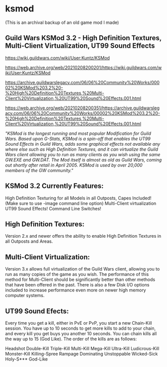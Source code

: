 # ksmod

(This is an archival backup of an old game mod I made)

## Guild Wars KSMod 3.2 - High Definition Textures, Multi-Client Virtualization, UT99 Sound Effects

https://wiki.guildwars.com/wiki/User:Kuntz/KSMod

https://web.archive.org/web/20210208200201/https://wiki.guildwars.com/wiki/User:Kuntz/KSMod

https://archive.guildwarslegacy.com/06/06%20Community%20Works/00002%20KSMod%203.2%20-%20High%20Definition%20Textures,%20Multi-Client%20Virtualization,%20UT99%20Sound%20Effects.001.html

https://web.archive.org/web/20210208200351/https://archive.guildwarslegacy.com/06/06%20Community%20Works/00002%20KSMod%203.2%20-%20High%20Definition%20Textures,%20Multi-Client%20Virtualization,%20UT99%20Sound%20Effects.001.html

_"KSMod is the longest running and most popular Modification for Guild Wars. Based upon G-Stats, KSMod is a spin-off that enables the UT99 Sound Effects in Guild Wars, adds some graphical effects not available any where else such as High Definition Textures, and it can virtualize the Guild Wars client allowing you to run as many clients as you wish using the same GW.EXE and GW.DAT. The Mod itself is almost as old as Guild Wars, coming out shortly after retail in April 2005. KSMod is used by over 20,000 members of the GW community."_

## KSMod 3.2 Currently Features:
High Definition Texturing for all Models in all Outposts, Capes Included! (Make sure to use -image command line option)
Multi-Client virtualization
UT99 Sound Effects!
Command Line Switches!

## High Definition Textures:

Version 2.x and newer offers the ability to enable High Definition Textures in all Outposts and Areas.

## Multi-Client Virtualization:

Version 3.x allows full virtualization of the Guild Wars client, allowing you to run as many copies of the game as you wish. The performance of this method for Multi-Client should be significantly better than other methods that have been offered in the past. There is also a few Disk I/O options included to increase performance even more on newer high memory computer systems.

## UT99 Sound Efects:

Every time you get a kill, either in PvE or PvP, you start a new Chain-Kill session. You have up to 10 seconds to get more kills to add to your chain, and every kill you get buys you another 10 seconds. You can chain kills all the way up to 15 (God Like). The order of the kills are as follows:

Headshot
Double-Kill
Triple-Kill
Multi-Kill
Mega-Kill
Ultra-Kill
Ludicrous-Kill
Monster-Kill
Killing-Spree
Rampage
Dominating
Unstoppable
Wicked-Sick
Holy-S***
God-Like
